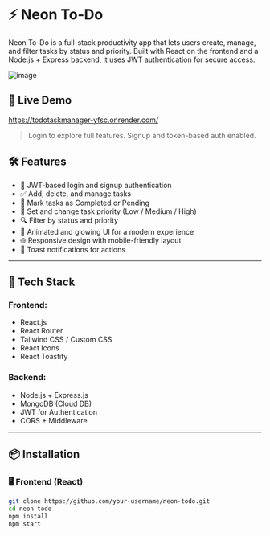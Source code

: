 # ⚡ Neon To-Do

Neon To-Do is a full-stack productivity app that lets users create, manage, and filter tasks by status and priority. Built with React on the frontend and a Node.js + Express backend, it uses JWT authentication for secure access.

![image](https://github.com/user-attachments/assets/b7933399-2a55-4268-bca9-70e6c2af76c8)

## 🚀 Live Demo

https://todotaskmanager-yfsc.onrender.com/


> Login to explore full features. Signup and token-based auth enabled.



## 🛠️ Features

- 🔐 JWT-based login and signup authentication
- ✅ Add, delete, and manage tasks
- 🔄 Mark tasks as Completed or Pending
- 🚦 Set and change task priority (Low / Medium / High)
- 🔍 Filter by status and priority
- 🌈 Animated and glowing UI for a modern experience
- 🌐 Responsive design with mobile-friendly layout
- 🔔 Toast notifications for actions

---

## 🧰 Tech Stack

### Frontend:
- React.js
- React Router
- Tailwind CSS / Custom CSS
- React Icons
- React Toastify

### Backend:
- Node.js + Express.js
- MongoDB (Cloud DB)
- JWT for Authentication
- CORS + Middleware

---

## 📦 Installation

### 🖥️ Frontend (React)
```bash
git clone https://github.com/your-username/neon-todo.git
cd neon-todo
npm install
npm start
